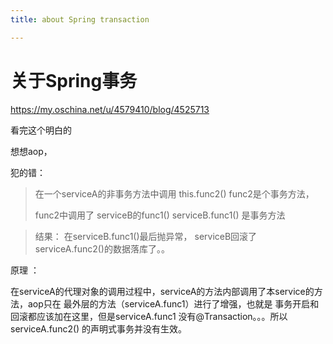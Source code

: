 ```yaml
---
title: about Spring transaction

---
```




# 关于Spring事务



https://my.oschina.net/u/4579410/blog/4525713

看完这个明白的



想想aop，

犯的错：

> 在一个serviceA的非事务方法中调用 this.func2()   func2是个事务方法，
>
> func2中调用了 serviceB的func1()  serviceB.func1() 是事务方法

> 结果：    在serviceB.func1()最后抛异常， serviceB回滚了  serviceA.func2()的数据落库了。。

 

原理 ：

在serviceA的代理对象的调用过程中，serviceA的方法内部调用了本service的方法，aop只在 最外层的方法（serviceA.func1）进行了增强，也就是 事务开启和回滚都应该加在这里，但是serviceA.func1 没有@Transaction。。。所以 serviceA.func2() 的声明式事务并没有生效。



